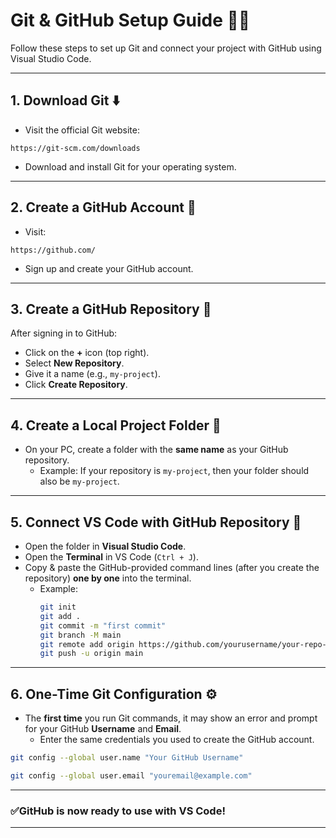 # Git & GitHub Setup Guide 🚀🐙

Follow these steps to set up Git and connect your project with GitHub using Visual Studio Code.

---

## **1. Download Git** ⬇️

- Visit the official Git website:  
 
```
https://git-scm.com/downloads
```
- Download and install Git for your operating system.

---

## **2. Create a GitHub Account** 📝

- Visit:  

```
https://github.com/
```
- Sign up and create your GitHub account.

---

## **3. Create a GitHub Repository** 📁

After signing in to GitHub:  
- Click on the **+** icon (top right).  
- Select **New Repository**.  
- Give it a name (e.g., `my-project`).  
- Click **Create Repository**.

---

## **4. Create a Local Project Folder** 📂

- On your PC, create a folder with the **same name** as your GitHub repository.  
  - Example: If your repository is `my-project`, then your folder should also be `my-project`.

---

## **5. Connect VS Code with GitHub Repository** 🔗

- Open the folder in **Visual Studio Code**.  
- Open the **Terminal** in VS Code (`Ctrl + J`).  
- Copy & paste the GitHub-provided command lines (after you create the repository) **one by one** into the terminal.  
  - Example:
    ```bash
    git init
    git add .
    git commit -m "first commit"
    git branch -M main
    git remote add origin https://github.com/yourusername/your-repo-name.git
    git push -u origin main
    ```

---

## **6. One-Time Git Configuration** ⚙️

- The **first time** you run Git commands, it may show an error and prompt for your GitHub **Username** and **Email**.  
  - Enter the same credentials you used to create the GitHub account.

```bash
git config --global user.name "Your GitHub Username"
```
```bash
git config --global user.email "youremail@example.com"
```

----

### ✅GitHub is now ready to use with VS Code!

---